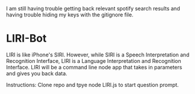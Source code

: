 I am still having trouble getting back relevant spotify search results and having trouble hiding my keys with the gitignore file.


# LIRI-Bot
LIRI is like iPhone's SIRI. However, while SIRI is a Speech Interpretation and Recognition Interface, LIRI is a Language Interpretation and Recognition Interface. LIRI will be a command line node app that takes in parameters and gives you back data.


Instructions: Clone repo and tpye node LIRI.js to start question prompt.